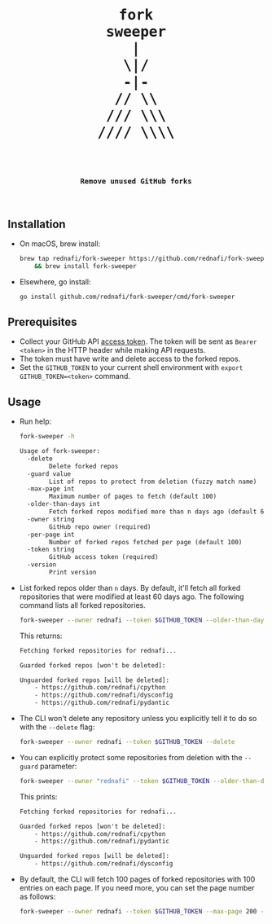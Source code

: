 <div align="center">
<pre align="center">
<h1 align="center">
fork
sweeper
|
\|/
-|-
// \\
/// \\\
//// \\\\
</h1>
<h4 align="center">
Remove unused GitHub forks
</h4>
</pre>
</div>

## Installation

-   On macOS, brew install:

    ```sh
    brew tap rednafi/fork-sweeper https://github.com/rednafi/fork-sweeper \
        && brew install fork-sweeper
    ```

-   Elsewhere, go install:

    ```sh
    go install github.com/rednafi/fork-sweeper/cmd/fork-sweeper
    ```

## Prerequisites

-   Collect your GitHub API [access token]. The token will be sent as `Bearer <token>` in
    the HTTP header while making API requests.
-   The token must have write and delete access to the forked repos.
-   Set the `GITHUB_TOKEN` to your current shell environment with
    `export GITHUB_TOKEN=<token>` command.

## Usage

-   Run help:

    ```sh
    fork-sweeper -h
    ```

    ```txt
    Usage of fork-sweeper:
      -delete
            Delete forked repos
      -guard value
            List of repos to protect from deletion (fuzzy match name)
      -max-page int
            Maximum number of pages to fetch (default 100)
      -older-than-days int
            Fetch forked repos modified more than n days ago (default 60)
      -owner string
            GitHub repo owner (required)
      -per-page int
            Number of forked repos fetched per page (default 100)
      -token string
            GitHub access token (required)
      -version
            Print version
    ```

-   List forked repos older than `n` days. By default, it'll fetch all forked repositories
    that were modified at least 60 days ago. The following command lists all forked
    repositories.

    ```sh
    fork-sweeper --owner rednafi --token $GITHUB_TOKEN --older-than-days 0
    ```

    This returns:

    ```txt
    Fetching forked repositories for rednafi...

    Guarded forked repos [won't be deleted]:

    Unguarded forked repos [will be deleted]:
        - https://github.com/rednafi/cpython
        - https://github.com/rednafi/dysconfig
        - https://github.com/rednafi/pydantic
    ```

-   The CLI won't delete any repository unless you explicitly tell it to do so with the
    `--delete` flag:

    ```sh
    fork-sweeper --owner rednafi --token $GITHUB_TOKEN --delete
    ```

-   You can explicitly protect some repositories from deletion with the `--guard` parameter:

    ```sh
    fork-sweeper --owner "rednafi" --token $GITHUB_TOKEN --older-than-days 0 --guard 'py'
    ```

    This prints:

    ```txt
    Fetching forked repositories for rednafi...

    Guarded forked repos [won't be deleted]:
        - https://github.com/rednafi/cpython
        - https://github.com/rednafi/pydantic

    Unguarded forked repos [will be deleted]:
        - https://github.com/rednafi/dysconfig
    ```

-   By default, the CLI will fetch 100 pages of forked repositories with 100 entries on each
    page. If you need more, you can set the page number as follows:

    ```sh
    fork-sweeper --owner rednafi --token $GITHUB_TOKEN --max-page 200 --per-page 100
    ```

[access token]:
    https://docs.github.com/en/rest/authentication/authenticating-to-the-rest-api?apiVersion=2022-11-28
